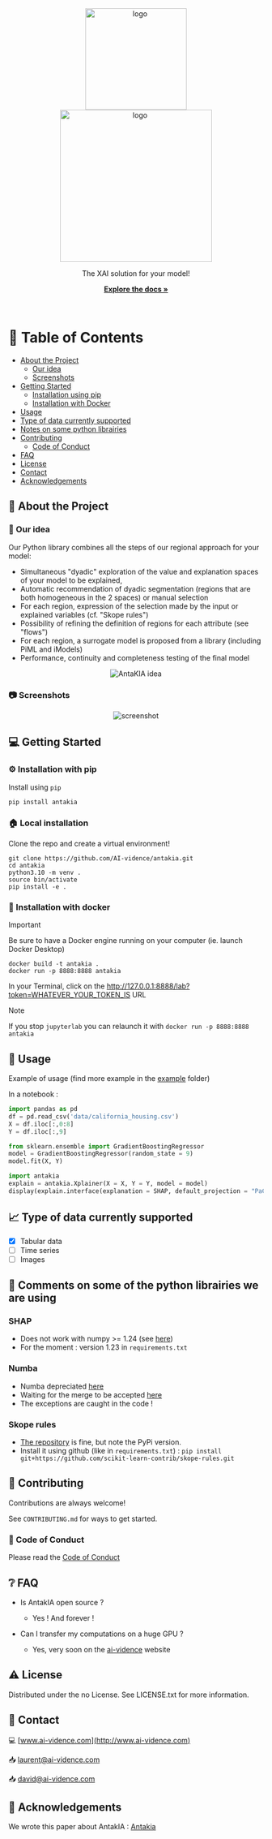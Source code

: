 <div align="center">

  <img src="antakia/assets/logo_ai-vidence.png" alt="logo" width="200" height="auto" />
  </br>
  <img src="antakia/assets/logo_antakia.png" alt="logo" width="300" height="auto" />
  <p>
    The XAI solution for your model!
  </p>

  <a href="https://ai-vidence.github.io/antakia/"><strong>Explore the docs »</strong></a>

</div>

<br />

<!-- Table of Contents -->

# :notebook_with_decorative_cover: Table of Contents

- [About the Project](#star2-about-the-project)
  - [Our idea](#thought_balloon-our-idea)
  - [Screenshots](#camera-screenshots)
- [Getting Started](#computer-getting-started)
  - [Installation using pip](#gear-installation-with-pip)
  - [Installation with Docker](#whale-installation-with-docker)
- [Usage](#eyes-usage)
- [Type of data currently supported](#chart_with_upwards_trend-type-of-data-currently-supported)
- [Notes on some python librairies](#snake-comments-on-some-of-the-python-librairies-we-are-using)
- [Contributing](#wave-contributing)
  - [Code of Conduct](#scroll-code-of-conduct)
- [FAQ](#grey_question-faq)
- [License](#warning-license)
- [Contact](#handshake-contact)
- [Acknowledgements](#gem-acknowledgements)

<!-- About the Project -->

## :star2: About the Project

<!-- Notre idée -->

### :thought_balloon: Our idea

Our Python library combines all the steps of our regional approach for your model:

- Simultaneous "dyadic" exploration of the value and explanation spaces of your model to be explained,
- Automatic recommendation of dyadic segmentation (regions that are both homogeneous in the 2 spaces) or manual selection
- For each region, expression of the selection made by the input or explained variables (cf. "Skope rules")
- Possibility of refining the definition of regions for each attribute (see "flows")
- For each region, a surrogate model is proposed from a library (including PiML and iModels)
- Performance, continuity and completeness testing of the final model

<div align="center"> 
  <img src="antakia/assets/gif_antakia.gif" alt="AntaKIA idea" />
</div>

<!-- Screenshots -->

### :camera: Screenshots

<div align="center"> 
  <img src="antakia/assets/git_screen.png" alt="screenshot" />
</div>

<!-- Getting Started -->

## :computer: Getting Started

<!-- Installation -->

### :gear: Installation with pip

Install using `pip`

```
pip install antakia
```

<!-- V-env -->

### :house: Local installation

Clone the repo and create a virtual environment!

```
git clone https://github.com/AI-vidence/antakia.git
cd antakia
python3.10 -m venv .
source bin/activate
pip install -e .
```

### :whale: Installation with docker

> [!IMPORTANT] 
Be sure to have a Docker engine running on your computer (ie. launch Docker Desktop)

```
docker build -t antakia .
docker run -p 8888:8888 antakia
```

In your Terminal, click on the http://127.0.0.1:8888/lab?token=WHATEVER_YOUR_TOKEN_IS URL

> [!NOTE]
If you stop `jupyterlab` you can relaunch it with `docker run -p 8888:8888 antakia`

<!-- Usage -->

## :eyes: Usage

Example of usage (find more example in the <a href="https://code.ai-vidence.com/laurent/antakia/">example</a> folder)

In a notebook :

```python
import pandas as pd
df = pd.read_csv('data/california_housing.csv')
X = df.iloc[:,0:8]
Y = df.iloc[:,9]
```

```python
from sklearn.ensemble import GradientBoostingRegressor
model = GradientBoostingRegressor(random_state = 9)
model.fit(X, Y)
```

```python
import antakia
explain = antakia.Xplainer(X = X, Y = Y, model = model)
display(explain.interface(explanation = SHAP, default_projection = "PaCMAP"))
```

<!-- Roadmap -->

## :chart_with_upwards_trend: Type of data currently supported

- [x] Tabular data
- [ ] Time series
- [ ] Images

<!-- Note sur les librairies -->

## :snake: Comments on some of the python librairies we are using

### SHAP

- Does not work with numpy >= 1.24 (see [here](https://github.com/slundberg/shap/issues/2911))
- For the moment : version 1.23 in `requirements.txt`

### Numba

- Numba depreciated [here](https://github.com/slundberg/shap/issues/2909)
- Waiting for the merge to be accepted [here](https://github.com/dsgibbons/shap/pull/9)
- The exceptions are caught in the code !

### Skope rules

- [The repository](https://github.com/scikit-learn-contrib/skope-rules) is fine, but note the PyPi version.
- Install it using github (like in `requirements.txt`) : `pip install git+https://github.com/scikit-learn-contrib/skope-rules.git`

<!-- Contributing -->

## :wave: Contributing

Contributions are always welcome!

See `CONTRIBUTING.md` for ways to get started.

<!-- Code of Conduct -->

### :scroll: Code of Conduct

Please read the [Code of Conduct](https://github.com/Louis3797/awesome-readme-template/blob/master/CODE_OF_CONDUCT.md)

<!-- FAQ -->

## :grey_question: FAQ

- Is AntakIA open source ?

  - Yes ! And forever !

- Can I transfer my computations on a huge GPU ?

  - Yes, very soon on the [ai-vidence](http://www.ai-vidence.com) website

<!-- License -->

## :warning: License

Distributed under the no License. See LICENSE.txt for more information.

<!-- Contact -->

## :handshake: Contact

:computer: [www.ai-vidence.com](http://www.ai-vidence.com)

:inbox_tray: laurent@ai-vidence.com

:inbox_tray: david@ai-vidence.com

<!-- Acknowledgments -->

## :gem: Acknowledgements

We wrote this paper about AntakIA :
[Antakia](www.ai-vidence.com)
